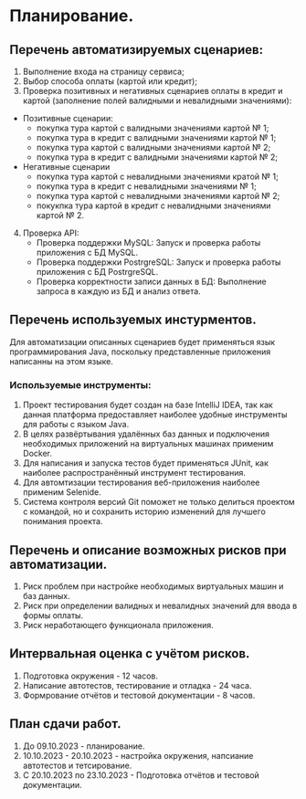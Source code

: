 # Планирование.
## Перечень автоматизируемых сценариев:
1. Выполнение входа на страницу сервиса;
2. Выбор способа оплаты (картой или кредит);
3. Проверка позитивных и негативных сценариев оплаты в кредит и картой (заполнение полей валидными и невалидными значениями):
- Позитивные сценарии:
    - покупка тура картой с валидными значениями картой № 1;
    - покупка тура в кредит с валидными значениями картой № 1; 
    - покупка тура картой с валидными значениями картой № 2; 
    - покупка тура в кредит с валидными значениями картой № 2;
- Негативные сценарии
    - покупка тура картой с невалидными значениями кратой № 1;
    - покупка тура в кредит с невалидными значениями № 1;
    - покупка тура картой с невалидными значениями картой № 2;
    - покукпка тура картой в кредит с невалидными значениями картой № 2.
4. Проверка API:
    - Проверка поддержки MySQL:
    Запуск и проверка работы приложения с БД MySQL.
    - Проверка поддержки PostrgreSQL:
    Запуск и проверка работы приложения с БД PostrgreSQL.
    - Проверка корректности записи данных в БД:
    Выполнение запроса в каждую из БД и анализ ответа.
## Перечень используемых инстурментов.
Для автоматизации описанных сценариев будет применяться язык программирования Java, поскольку представленные приложения написанны на этом языке.
### Используемые инструменты:
1. Проект тестирования будет создан на базе IntelliJ IDEA, так как данная платформа предоставляет наиболее удобные инструменты для работы с языком Java.
2. В целях развёртывания удалённых баз данных и подключения необходимых приложений на виртуальных машинах применим Docker.
3. Для написания и запуска тестов будет применяться JUnit, как наиболее распространённый инструмент тестирования.
4. Для автомтизации тестирования веб-приложения наиболее применим Selenidе.
5. Система контроля версий Git поможет не только делиться проектом с командой, но и сохранить историю изменений для лучшего понимания проекта.
## Перечень и описание возможных рисков при автоматизации.
1. Риск проблем при настройке необходимых виртуальных машин и баз данных.
2. Риск при определении валидных и невалидных значений для ввода в формы оплаты.
3. Риск неработающего функционала приложения.
## Интервальная оценка с учётом рисков.
1. Подготовка окружения - 12 часов.
2. Написание автотестов, тестирование и отладка - 24 часа.
3. Формрование отчётов и тестовой документации - 8 часов.
## План сдачи работ.
1. До 09.10.2023 - планирование.
2. 10.10.2023 - 20.10.2023 - настройка окружения, напсиание автотестов и тетсирование.
3. С 20.10.2023 по 23.10.2023 - Подготовка отчётов и тестовой документации.